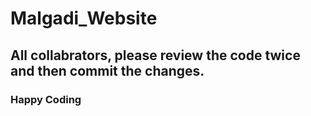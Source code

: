 # Malgadi_Website

## All collabrators, please review the code twice and then commit the changes. 
### Happy Coding
